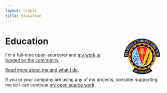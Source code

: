 ```yaml
---
layout: simple
title: Education
---
```


<style>
.hero-body .column {
	margin-bottom: 180px;
}

.hero-body .tagline {
	font-size: 18px;
	margin-top: 5px;
}

#self-photo {
	margin-top: 30px;
	margin-left: 30px;
	border-radius: 50%;
	width: 130px;
}
</style>

<img id="self-photo" src="/bits_logo.jpg" align="right">

# Education 

<p class="tagline">I'm a full-time open-sourcerer and <a href="https://twitter.com/sindresorhus/status/963478258808340482">my work is funded by the community.</a></p>

[Read more about me and what I do.](https://www.patreon.com/sindresorhus)

If you or your company are using any of my projects, consider supporting me so I can continue [my open source work](https://github.com/sindresorhus).

